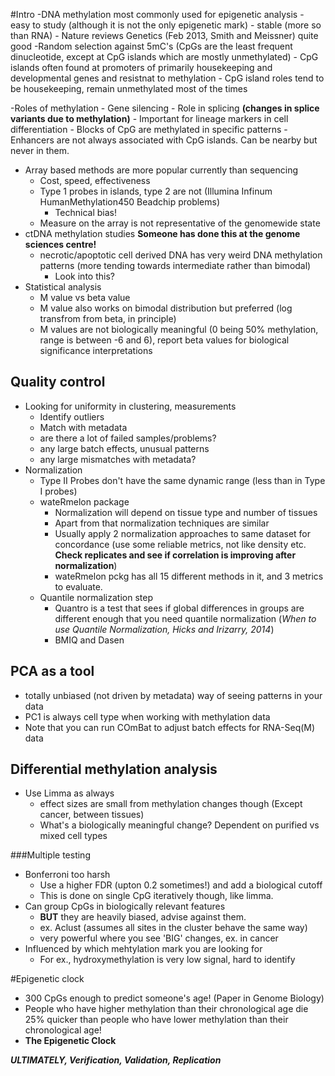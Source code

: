 #Intro
-DNA methylation most commonly used for epigenetic analysis
	- easy to study (although it is not the only epigenetic mark)
	- stable (more so than RNA)
	- Nature reviews Genetics (Feb 2013, Smith and Meissner) quite good
-Random selection against 5mC's (CpGs are the least frequent dinucleotide, except at CpG islands which are mostly unmethylated)
	- CpG islands often found at promoters of primarily housekeeping and developmental genes and resistnat to methylation
	- CpG island roles tend to be housekeeping, remain unmethylated most of the times
	
-Roles of methylation
	- Gene silencing
	- Role in splicing **(changes in splice variants due to methylation)**
	- Important for lineage markers in cell differentiation
		- Blocks of CpG are methylated in specific patterns
	- Enhancers are not always associated with CpG islands. Can be nearby but never in them.

- Array based methods are more popular currently than sequencing
	- Cost, speed, effectiveness  
	- Type 1 probes in islands, type 2 are not (Illumina Infinum HumanMethylation450 Beadchip problems)
		- Technical bias!
	- Measure on the array is not representative of the genomewide state  
- ctDNA methylation studies **Someone has done this at the genome sciences centre!**
	- necrotic/apoptotic cell derived DNA has very weird DNA methylation patterns (more tending towards intermediate rather than bimodal)
		- Look into this?
- Statistical analysis
	- M value vs beta value	
	- M value also works on bimodal distribution but preferred (log transfrom from beta, in principle)
	- M values are not biologically meaningful (0 being 50% methylation, range is between -6 and 6), report beta values for biological significance interpretations

## Quality control
- Looking for uniformity in clustering, measurements
	- Identify outliers
	- Match with metadata
	- are there a lot of failed samples/problems?
	- any large batch effects, unusual patterns
	- any large mismatches with metadata?
- Normalization
	- Type II Probes don't have the same dynamic range (less than in Type I probes)
	- wateRmelon package 
		- Normalization will depend on tissue type and number of tissues
		- Apart from that normalization techniques are similar
		- Usually apply 2 normalization approaches to same dataset for concordance (use some reliable metrics, not like density etc. **Check replicates and see if correlation is improving after normalization**)
	 	- wateRmelon pckg has all 15 different methods in it, and 3 metrics to evaluate. 
	- Quantile normalization step
		- Quantro is a test that sees if global differences in groups are different enough that you need quantile normalization (*When to use Quantile Normalization, Hicks and Irizarry, 2014*)
		- BMIQ and Dasen

## PCA as a tool
- totally unbiased (not driven by metadata) way of seeing patterns in your data
- PC1 is always cell type when working with methylation data
- Note that you can run COmBat to adjust batch effects for RNA-Seq(M) data

## Differential methylation analysis
- Use Limma as always
	- effect sizes are small from methylation changes though (Except cancer, between tissues)
	- What's a biologically meaningful change? Dependent on purified vs mixed cell types

###Multiple testing
- Bonferroni too harsh 
	- Use a higher FDR (upton 0.2 sometimes!) and add a biological cutoff
	- This is done on single CpG iteratively though, like limma.
- Can group CpGs in biologically relevant features
	- **BUT** they are heavily biased, advise against them.
	- ex. Aclust (assumes all sites in the cluster behave the same way)
	- very powerful where you see 'BIG' changes, ex. in cancer
- Influenced by which mehtylation mark you are looking for
	- For ex., hydroxymethylation is very low signal, hard to identify

#Epigenetic clock
- 300 CpGs enough to predict someone's age! (Paper in Genome Biology)
- People who have higher methylation than their chronological age die 25% quicker than people who have lower methylation than their chronological age! 
- **The Epigenetic Clock**

***ULTIMATELY, Verification, Validation, Replication***
	

	
